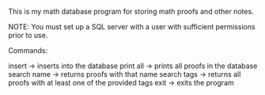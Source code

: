 This is my math database program for storing math proofs and other notes.

NOTE: You must set up a SQL server with a user with sufficient permissions prior to use.

Commands:

insert -> inserts into the database
print all -> prints all proofs in the database
search name -> returns proofs with that name
search tags -> returns all proofs with at least one of the provided tags
exit -> exits the program
